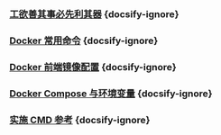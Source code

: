 
### [工欲善其事必先利其器](/dev/tools) {docsify-ignore}
### [Docker 常用命令](/dev/docker_cmd) {docsify-ignore}
### [Docker 前端镜像配置](/dev/docker_config) {docsify-ignore}
### [Docker Compose 与环境变量](/dev/docker_compose_env) {docsify-ignore}
### [实施 CMD 参考](/dev/cmd) {docsify-ignore}
